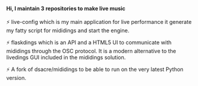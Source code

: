 #### Hi, I maintain 3 repositories to make live music
⚡ live-config which is my main application for live performance it generate my fatty script for mididings and start the engine.

⚡ flaskdings which is an API and a HTML5 UI to communicate with mididings through the OSC protocol. It is a modern alternative to the livedings GUI included in the mididings solution.

⚡ A fork of dsacre/mididings to be able to run on the very latest Python version.

<!--
**stefets/stefets** is a ✨ _special_ ✨ repository because its `README.md` (this file) appears on your GitHub profile.

Here are some ideas to get you started:

- 🔭 I’m currently working on ...
- 🌱 I’m currently learning ...
- 👯 I’m looking to collaborate on ...
- 🤔 I’m looking for help with ...
- 💬 Ask me about ...
- 📫 How to reach me: ...
- 😄 Pronouns: ...
- ⚡ Fun fact: ...
-->
